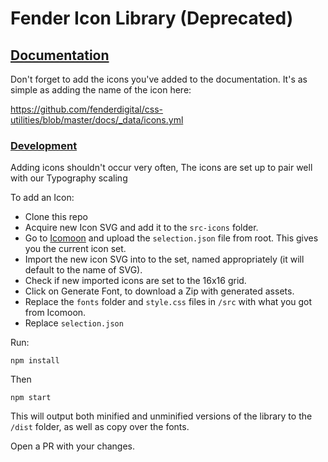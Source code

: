 # Fender Icon Library (Deprecated)

## [Documentation](https://fenderdigital.github.io/css-utilities/icons/)

Don't forget to add the icons you've added to the documentation. It's as simple as adding the name of the icon here:

https://github.com/fenderdigital/css-utilities/blob/master/docs/_data/icons.yml


### [Development](https://fenderdigital.github.io/css-utilities/development/)

Adding icons shouldn't occur very often, The icons are set up to pair well with our Typography scaling

To add an Icon:
* Clone this repo
* Acquire new Icon SVG and add it to the `src-icons` folder.
* Go to [Icomoon](https://icomoon.io/app) and upload the `selection.json` file from root. This gives you the current icon set.
* Import the new icon SVG into to the set, named appropriately (it will default to the name of SVG).
* Check if new imported icons are set to the 16x16 grid.
* Click on Generate Font, to download a Zip with generated assets.
* Replace the `fonts` folder and `style.css` files in `/src` with what you got from Icomoon.
* Replace `selection.json`

Run:

`npm install`

Then

`npm start`

This will output both minified and unminified versions of the library to the `/dist` folder, as well as copy over the fonts.

Open a PR with your changes.
